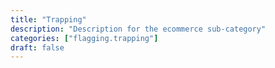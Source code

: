 ```yaml
---
title: "Trapping"
description: "Description for the ecommerce sub-category"
categories: ["flagging.trapping"]
draft: false
---
```

